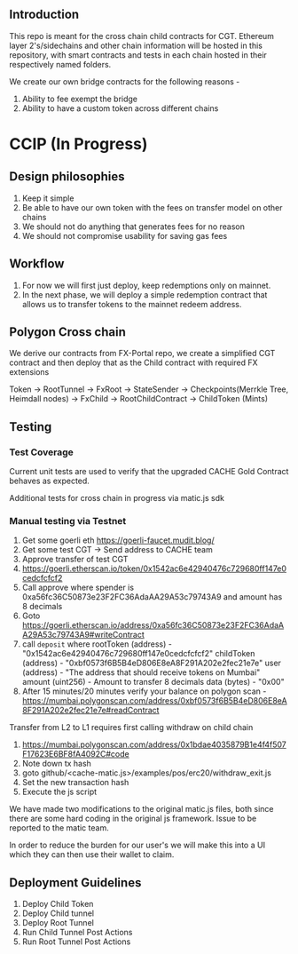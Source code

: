 ## Introduction
This repo is meant for the cross chain child contracts for CGT. Ethereum layer 2's/sidechains and other chain information will be hosted in this repository, with smart contracts and tests in each chain hosted in their respectively named folders.

We create our own bridge contracts for the following reasons - 
1. Ability to fee exempt the bridge
2. Ability to have a custom token across different chains

# CCIP (In Progress)



## Design philosophies

1. Keep it simple
1. Be able to have our own token with the fees on transfer model on other chains
1. We should not do anything that generates fees for no reason
2. We should not compromise usability for saving gas fees

## Workflow

1. For now we will first just deploy, keep redemptions only on mainnet.
2. In the next phase, we will deploy a simple redemption contract that allows us to transfer tokens to the mainnet redeem address.


## Polygon Cross chain 
We derive our contracts from FX-Portal repo, we create a simplified CGT contract and then deploy that as the Child contract with required FX extensions

Token -> RootTunnel<BaseRootTunnel> -> FxRoot -> StateSender -> Checkpoints(Merrkle Tree, Heimdall nodes) -> FxChild -> RootChildContract -> ChildToken (Mints)

## Testing

### Test Coverage 
Current unit tests are used to verify that the upgraded CACHE Gold Contract behaves as expected.

Additional tests for cross chain in progress via matic.js sdk

### Manual testing via Testnet
1. Get some goerli eth https://goerli-faucet.mudit.blog/
2. Get some test CGT -> Send address to CACHE team
3. Approve transfer of test CGT 
4. https://goerli.etherscan.io/token/0x1542ac6e42940476c729680ff147e0cedcfcfcf2
5. Call approve where spender is 0xa56fc36C50873e23F2FC36AdaAA29A53c79743A9 and amount has 8 decimals
6. Goto https://goerli.etherscan.io/address/0xa56fc36C50873e23F2FC36AdaAA29A53c79743A9#writeContract
7. call `deposit` where
rootToken (address) - "0x1542ac6e42940476c729680ff147e0cedcfcfcf2"
childToken (address) - "0xbf0573f6B5B4eD806E8eA8F291A202e2fec21e7e"
user (address) - "The address that should receive tokens on Mumbai"
amount (uint256) - Amount to transfer 8 decimals
data (bytes) - "0x00"
8. After 15 minutes/20 minutes verify your balance on polygon scan - 
https://mumbai.polygonscan.com/address/0xbf0573f6B5B4eD806E8eA8F291A202e2fec21e7e#readContract


Transfer from L2 to L1 requires first calling withdraw on child chain 
1. https://mumbai.polygonscan.com/address/0x1bdae4035879B1e4f4f507F17623E6BF8fA4092C#code
2. Note down tx hash
3. goto github/<cache-matic.js>/examples/pos/erc20/withdraw_exit.js
4. Set the new transaction hash
5. Execute the js script
   
We have made two modifications to the original matic.js files, both since there are some hard coding in the original js framework. Issue to be reported to the matic team.

In order to reduce the burden for our user's we will make this into a UI which they can then use their wallet to claim.

## Deployment Guidelines
1. Deploy Child Token
2. Deploy Child tunnel
3. Deploy Root Tunnel
4. Run Child Tunnel Post Actions
5. Run Root Tunnel Post Actions